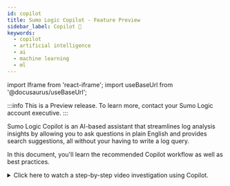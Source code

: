 ```yaml
---
id: copilot
title: Sumo Logic Copilot - Feature Preview
sidebar_label: Copilot 🤖
keywords:
  - copilot
  - artificial intelligence
  - ai
  - machine learning
  - ml
---
```


<head>
  <meta name="robots" content="noindex" />
</head>

import Iframe from 'react-iframe';
import useBaseUrl from '@docusaurus/useBaseUrl';

:::info
This is a Preview release. To learn more, contact your Sumo Logic account executive.
:::

Sumo Logic Copilot is an AI-based assistant that streamlines log analysis insights by allowing you to ask questions in plain English and provides search suggestions, all without your having to write a log query.

In this document, you'll learn the recommended Copilot workflow as well as best practices.

<details>
<summary>Click here to watch a step-by-step video investigation using Copilot.</summary>

<!-- add micro lesson video when published-->
<!-- replace with https://www.youtube.com/watch?v=QrRvN2Bg4NY ? -->

<Iframe url="https://player.vimeo.com/video/939372059?badge=0&amp;autopause=0&amp;player_id=0&amp;app_id=58479"
        width="854px"
        height="480px"
        title="Copilot Demo"
        id="myId"
        className="video-container"
        display="initial"
        position="relative"
        allow="accelerometer; autoplay=1; clipboard-write; encrypted-media; gyroscope; picture-in-picture"
        allowfullscreen
        />


In the scenario depicted in the video, we leverage Copilot to investigate a security issue: AWS CloudTrail access keys being leaked outside an organization. Here's a recap:

1. First, we select the data source for AWS CloudTrail audit logs.
1. Launch our log investigation by clicking the AI-suggested insight `Count logs by eventname`, which translates the insight to a log query and renders results.
1. Refine query by applying the suggestion `Count logs by eventname, access key and sourceIp`.
1. Filter for Create and Authorize events, as attackers often create new resources during a breach. We find an anomaly with `AuthoritySecurityGroupIngress` events.
1. Provide feedback to enhance the AI's accuracy stating that the queries have been accurate so far.  
1. Add the security `groupid` to the prompt to tabulate events containing that data.
1. Focus on a specific access key, `ABCDEFGOYCM3PIKNOVRA`, noting `PutRolePolicy` events indicating permission elevation. Multiple AWS accounts are impacted.
1. We conclude that the access key was used to modify permissions, providing the attacker with a potential network entry point. Remediation would involve disabling the key, blocking the source IP, and further log analysis.
</details>

## Step 1: Open Copilot

To start using Copilot, navigate to the **Copilot** tab on the Sumo Logic home page.

<img src={useBaseUrl('img/search/copilot/copilot-tab.png')} alt="Copilot tab" style={{border: '1px solid gray'}} width="250" />

## Step 2: Select a source category

Click **Select Source Category** - the source expression box - and type/select the data source of the log messages you want to investigate.

<img src={useBaseUrl('img/search/copilot/source-category.png')} alt="Copilot source category" style={{border: '1px solid gray'}} width="600" />

## Step 3: Execute a prompt

### Suggestions (recommended)

Under **Suggestions** > **Explore**, click on any of the prebuilt suggested prompts to start your investigation. For example:

<img src={useBaseUrl('img/search/copilot/explore.png')} alt="Copilot time period" style={{border: '1px solid gray'}} width="600" />

### Manual entry

:::tip
Because manually typing an AI prompt requires careful precision for optimal performance, we recommend clicking the prebuilt [Suggestions](#suggestions-recommended) prompts, which have been proven effective through extensive testing.
:::

In the **Ask Something...** field, enter a natural language query prompt similar to the ones under **Suggestions** > **Explore**.

You'll need to be very specific. Broad questions do not return good results. When your question is framed as a query about a small, well-defined problem, Copilot answers more accurately.

:::note
If the statement in the **Ask Something...** field can't be translated into a query, this field will say "Failed translation".
:::

## Step 4: Refine your investigation

After executing a prompt, you'll see your current investigation summarized in plain text in the **Ask Something...** field. You can use these natural language query prompt ideas to launch and/or refine investigations.

Optionally, follow any of the below steps to refine your search.

### Refine

Click any of the **Suggestions** > **Refine** prompts to apply suggested refinements to your existing investigation.

<img src={useBaseUrl('img/search/copilot/refine.png')} alt="Copilot time period" style={{border: '1px solid gray'}} width="600" />

#### Progressive refinement

As a best practice, start with a simple prompt, verify the query translation, and refine it gradually. For example:

1. Initial prompt. `Count of logs grouped by type`.
1. Refinement. `Count of logs grouped by type, reason, kind, name`.
1. Next refinement. `Count of logs grouped by type, reason, kind, name. Filter Logs where reason is FailedScheduling`.
1. Further refinement. `Count of logs grouped by type, reason, kind, name. Filter logs where reason is FailedScheduling. Filter logs that contain redis-cluster in name. Sort the results by count`.

:::tip
Express your chain of thought to the AI by breaking up the prompt into smaller problems that the AI can answer more accurately.
:::

### Edit query code

If needed, you can edit your log search query code.

1. Click **Show Log Query** to show the current investigation as a log query.<br/><img src={useBaseUrl('img/search/copilot/show-hide-query.gif')} alt="Copilot time period" style={{border: '1px solid gray'}} width="500" />
1. Click in the code editor field and edit your search. Not familiar with Sumo Logic query language? See [Search Query Language](/docs/search/search-query-language) to learn more.<br/><img src={useBaseUrl('img/search/copilot/code-editor.png')} alt="Copilot time period" style={{border: '1px solid gray'}} width="600" />
   :::note JSON formatting
   If your log query contains a mix JSON and non-JSON formatting, add `{` to the source expression to trigger **Suggestions**.<br/><img src={useBaseUrl('img/search/copilot/copilot-json.png')} alt="Copilot JSON formatting" style={{border: '1px solid gray'}} width="350" />
   :::
1. When you're done, click the **Play** icon.<br/><img src={useBaseUrl('img/search/copilot/play.png')} alt="Copilot time period" style={{border: '1px solid gray'}} width="500" />

   :::warning Limitations
   Copilot supports querying JSON logs only. You cannot use Copilot to query unstructured data, metrics, or traces. To get a list of `_sourceCategories` with JSON data, use the below query:
   ```
   _sourceCategory=* "{" "}"
   | limit 10000 | logreduce keys noaggregate
   | count by _sourceCategory, _schema
   | where _schema != "unknown"
   | sum(_count) by _sourceCategory
   ```
   :::

### Chart type

Select your preferred chart type, such as **Table**, **Bar**, **Column**, or **Line** view, to visualize your results.

<img src={useBaseUrl('img/search/copilot/chart-types.png')} alt="Copilot chart types" style={{border: '1px solid gray'}} width="300" />

### Time range

1. Click the clock icon and select your desired time range from the dropdown.<br/><img src={useBaseUrl('img/search/copilot/time-period.png')} alt="Copilot time period" style={{border: '1px solid gray'}} width="400" />
1. Click the search button.<br/><img src={useBaseUrl('img/search/copilot/search-button.png')} alt="Copilot search button" style={{border: '1px solid gray'}} width="250" />

### Feedback

We want your feedback! Let us know what you think by clicking the thumbs up or thumbs down icon. Optionally, you can also enter more context and information.

<img src={useBaseUrl('img/search/copilot/feedback-thumbs.png')} alt="Copilot feedback icons" style={{border: '1px solid gray'}} width="200" />


## Step 5: Open in Log Search

Click the **Open in Log Search** icon (insert pic), which will copy your query from Copilot over to a new Log Search, allowing you to utilize all of Sumo's search functionality. You can continue investigating, save the search, and remediate.

<img src={useBaseUrl('img/search/copilot/open-in-log-search.png')} alt="Copilot open in log search" style={{border: '1px solid gray'}} width="400" />

If you'd like to start over and begin a new investigation, click the **New Conversation** icon.<br/><img src={useBaseUrl('img/search/copilot/new-conversation.png')} alt="Copilot new conversation" style={{border: '1px solid gray'}} width="275" />
